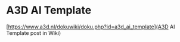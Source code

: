 # A3D AI Template

[https://www.a3d.nl/dokuwiki/doku.php?id=a3d_ai_template](A3D AI Template post in Wiki)